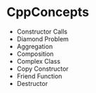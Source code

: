 # CppConcepts
* Constructor Calls
* Diamond Problem
* Aggregation
* Composition
* Complex Class
* Copy Constructor
* Friend Function
* Destructor